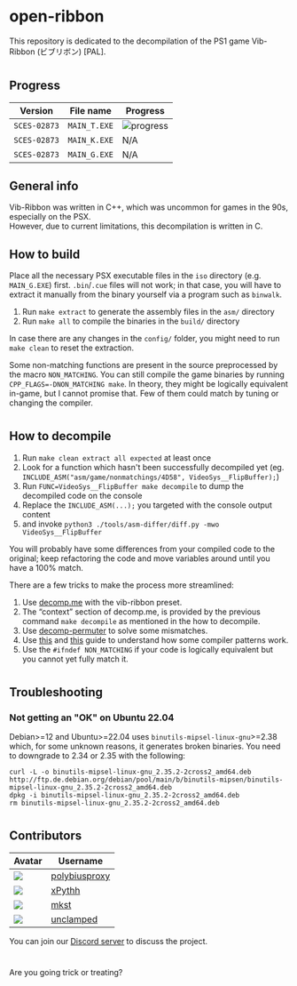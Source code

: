 # open-ribbon
This repository is dedicated to the decompilation of the PS1 game Vib-Ribbon (ビブリボン) [PAL].

#
## Progress

| Version      | File name  | Progress
|--------------|------------|----------
| `SCES-02873` | `MAIN_T.EXE` | ![progress](https://img.shields.io/endpoint?url=https://raw.githubusercontent.com/polybiusproxy/open-ribbon/gh-report/assets/progress-sces028.json)
| `SCES-02873` | `MAIN_K.EXE`  | N/A 
| `SCES-02873` | `MAIN_G.EXE`  | N/A 

## General info

Vib-Ribbon was written in C++, which was uncommon for games in the 90s, especially on the PSX.<br>
However, due to current limitations, this decompilation is written in C.

## How to build

Place all the necessary PSX executable files in the `iso` directory (e.g. `MAIN_G.EXE`) first.
`.bin`/`.cue` files will not work; in that case, you will have to extract it manually from the binary yourself via a program such as `binwalk`.

 1. Run `make extract` to generate the assembly files in the `asm/` directory
 1. Run `make all` to compile the binaries in the `build/` directory

In case there are any changes in the `config/` folder, you might need to run `make clean` to reset the extraction.

Some non-matching functions are present in the source preprocessed by the macro `NON_MATCHING`. You can still compile the game binaries by running `CPP_FLAGS=-DNON_MATCHING make`. In theory, they might be logically equivalent in-game, but I cannot promise that. Few of them could match by tuning or changing the compiler.

#
## How to decompile

1. Run `make clean extract all expected` at least once
1. Look for a function which hasn't been successfully decompiled yet (eg. `INCLUDE_ASM("asm/game/nonmatchings/4D58", VideoSys__FlipBuffer);`)
1. Run `FUNC=VideoSys__FlipBuffer make decompile` to dump the decompiled code on the console
1. Replace the `INCLUDE_ASM(...);` you targeted with the console output content
1. and invoke `python3 ./tools/asm-differ/diff.py -mwo VideoSys__FlipBuffer`

You will probably have some differences from your compiled code to the original; keep refactoring the code and move variables around until you have a 100% match.

There are a few tricks to make the process more streamlined:

1. Use [decomp.me](https://decomp.me/) with the vib-ribbon preset.
1. The “context” section of decomp.me, is provided by the previous command `make decompile` as mentioned in the how to decompile.
1. Use [decomp-permuter](https://github.com/simonlindholm/decomp-permuter) to solve some mismatches.
1. Use [this](https://github.com/mkst/sssv/wiki/Jump-Tables) and [this](https://github.com/pmret/papermario/wiki/GCC-2.8.1-Tips-and-Tricks) guide to understand how some compiler patterns work.
1. Use the `#ifndef NON_MATCHING` if your code is logically equivalent but you cannot yet fully match it.

#
## Troubleshooting

### Not getting an "OK" on Ubuntu 22.04

Debian>=12 and Ubuntu>=22.04 uses `binutils-mipsel-linux-gnu`>=2.38 which, for some unknown reasons, it generates broken binaries. You need to downgrade to 2.34 or 2.35 with the following:

```shell
curl -L -o binutils-mipsel-linux-gnu_2.35.2-2cross2_amd64.deb http://ftp.de.debian.org/debian/pool/main/b/binutils-mipsen/binutils-mipsel-linux-gnu_2.35.2-2cross2_amd64.deb
dpkg -i binutils-mipsel-linux-gnu_2.35.2-2cross2_amd64.deb
rm binutils-mipsel-linux-gnu_2.35.2-2cross2_amd64.deb
```

#
## Contributors

| Avatar | Username |
| ------ | -------- | 
| ![](https://avatars.githubusercontent.com/u/47796739?s=64) | [polybiusproxy](https://github.com/polybiusproxy)
| ![](https://avatars.githubusercontent.com/u/52961795?s=64) | [xPythh](https://github.com/xPythh) |
| ![](https://avatars.githubusercontent.com/u/22226349?s=64) | [mkst](https://github.com/mkst)
| ![](https://i.imgur.com/vtsmp8m.png) 						 | [unclamped](https://github.com/unclamped) 

You can join our [Discord server](https://discord.gg/n5TPTBvGjE) to discuss the project.

#
Are you going trick or treating?
